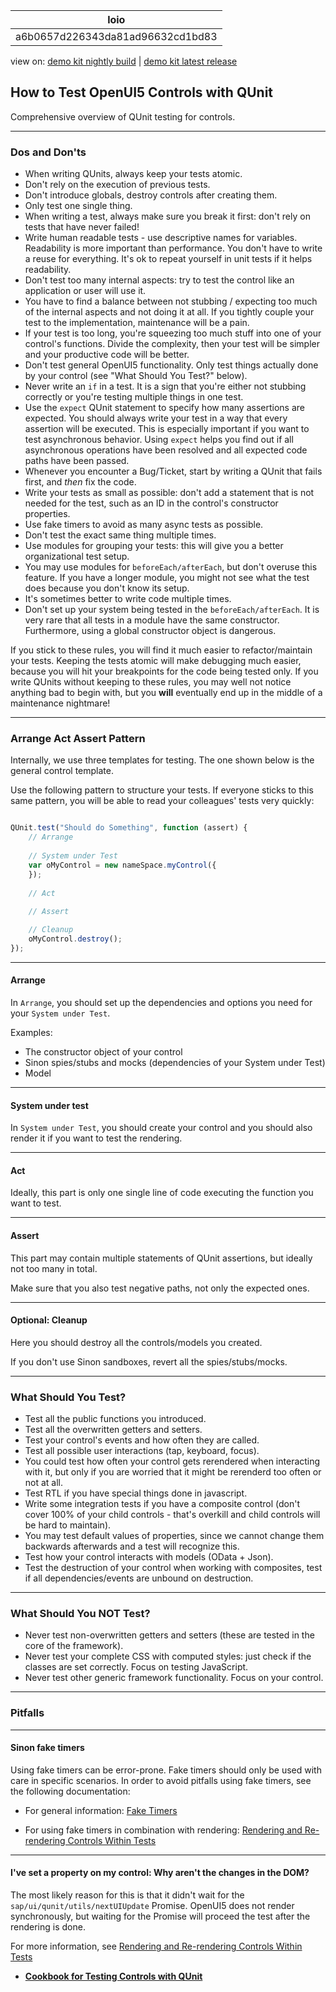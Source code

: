 <!-- loioa6b0657d226343da81ad96632cd1bd83 -->

| loio |
| -----|
| a6b0657d226343da81ad96632cd1bd83 |

<div id="loio">

view on: [demo kit nightly build](https://sdk.openui5.org/nightly/#/topic/a6b0657d226343da81ad96632cd1bd83) | [demo kit latest release](https://sdk.openui5.org/topic/a6b0657d226343da81ad96632cd1bd83)</div>

## How to Test OpenUI5 Controls with QUnit

Comprehensive overview of QUnit testing for controls.

***

### Dos and Don'ts

-   When writing QUnits, always keep your tests atomic.
-   Don't rely on the execution of previous tests.
-   Don't introduce globals, destroy controls after creating them.
-   Only test one single thing.
-   When writing a test, always make sure you break it first: don't rely on tests that have never failed!
-   Write human readable tests - use descriptive names for variables. Readability is more important than performance. You don't have to write a reuse for everything. It's ok to repeat yourself in unit tests if it helps readability.
-   Don't test too many internal aspects: try to test the control like an application or user will use it.
-   You have to find a balance between not stubbing / expecting too much of the internal aspects and not doing it at all. If you tightly couple your test to the implementation, maintenance will be a pain.
-   If your test is too long, you're squeezing too much stuff into one of your control's functions. Divide the complexity, then your test will be simpler and your productive code will be better.
-   Don't test general OpenUI5 functionality. Only test things actually done by your control \(see "What Should You Test?" below\).
-   Never write an `if` in a test. It is a sign that you're either not stubbing correctly or you're testing multiple things in one test.
-   Use the `expect` QUnit statement to specify how many assertions are expected. You should always write your test in a way that every assertion will be executed. This is especially important if you want to test asynchronous behavior. Using `expect` helps you find out if all asynchronous operations have been resolved and all expected code paths have been passed.
-   Whenever you encounter a Bug/Ticket, start by writing a QUnit that fails first, and *then* fix the code.
-   Write your tests as small as possible: don't add a statement that is not needed for the test, such as an ID in the control's constructor properties.
-   Use fake timers to avoid as many async tests as possible.
-   Don't test the exact same thing multiple times.
-   Use modules for grouping your tests: this will give you a better organizational test setup.
-   You may use modules for `beforeEach/afterEach`, but don't overuse this feature. If you have a longer module, you might not see what the test does because you don't know its setup.
-   It's sometimes better to write code multiple times.
-   Don't set up your system being tested in the `beforeEach/afterEach`. It is very rare that all tests in a module have the same constructor. Furthermore, using a global constructor object is dangerous.

If you stick to these rules, you will find it much easier to refactor/maintain your tests. Keeping the tests atomic will make debugging much easier, because you will hit your breakpoints for the code being tested only. If you write QUnits without keeping to these rules, you may well not notice anything bad to begin with, but you **will** eventually end up in the middle of a maintenance nightmare!

***

### Arrange Act Assert Pattern

Internally, we use three templates for testing. The one shown below is the general control template.

Use the following pattern to structure your tests. If everyone sticks to this same pattern, you will be able to read your colleagues' tests very quickly:

```js

QUnit.test("Should do Something", function (assert) { 
    // Arrange
    
    // System under Test
    var oMyControl = new nameSpace.myControl({
    });
    
    // Act
    
    // Assert

    // Cleanup
    oMyControl.destroy();
});
```

***

#### Arrange

In `Arrange`, you should set up the dependencies and options you need for your `System under Test`.

Examples:

-   The constructor object of your control
-   Sinon spies/stubs and mocks \(dependencies of your System under Test\)
-   Model

***

#### System under test

In `System under Test`, you should create your control and you should also render it if you want to test the rendering.

***

#### Act

Ideally, this part is only one single line of code executing the function you want to test.

***

#### Assert

This part may contain multiple statements of QUnit assertions, but ideally not too many in total.

Make sure that you also test negative paths, not only the expected ones.

***

#### Optional: Cleanup

Here you should destroy all the controls/models you created.

If you don't use Sinon sandboxes, revert all the spies/stubs/mocks.

***

### What Should You Test?

-   Test all the public functions you introduced.
-   Test all the overwritten getters and setters.
-   Test your control's events and how often they are called.
-   Test all possible user interactions \(tap, keyboard, focus\).
-   You could test how often your control gets rerendered when interacting with it, but only if you are worried that it might be rerenderd too often or not at all.
-   Test RTL if you have special things done in javascript.
-   Write some integration tests if you have a composite control \(don't cover 100% of your child controls - that's overkill and child controls will be hard to maintain\).
-   You may test default values of properties, since we cannot change them backwards afterwards and a test will recognize this.
-   Test how your control interacts with models \(OData + Json\).
-   Test the destruction of your control when working with composites, test if all dependencies/events are unbound on destruction.

***

### What Should You NOT Test?

-   Never test non-overwritten getters and setters \(these are tested in the core of the framework\).
-   Never test your complete CSS with computed styles: just check if the classes are set correctly. Focus on testing JavaScript.
-   Never test other generic framework functionality. Focus on your control.

***

### Pitfalls

***

#### Sinon fake timers

Using fake timers can be error-prone. Fake timers should only be used with care in specific scenarios. In order to avoid pitfalls using fake timers, see the following documentation:

-   For general information: [Fake Timers](Sinon_JS_Spies_Stubs_Mocks_Faked_Timers_and_XHR_457eaad.md#loio457eaada68a24187858fd5e8b21a4892__section_FAKETIM)

-   For using fake timers in combination with rendering: [Rendering and Re-rendering Controls Within Tests](Cookbook_for_Testing_Controls_with_QUnit_0ddcc60.md#loio0ddcc60b05ee40dea1a3be09e8fee8f7__section_REREN)

***

#### I've set a property on my control: Why aren't the changes in the DOM?

The most likely reason for this is that it didn't wait for the `sap/ui/qunit/utils/nextUIUpdate` Promise. OpenUI5 does not render synchronously, but waiting for the Promise will proceed the test after the rendering is done.

For more information, see [Rendering and Re-rendering Controls Within Tests](Cookbook_for_Testing_Controls_with_QUnit_0ddcc60.md#loio0ddcc60b05ee40dea1a3be09e8fee8f7__section_REREN)

-   **[Cookbook for Testing Controls with QUnit](Cookbook_for_Testing_Controls_with_QUnit_0ddcc60.md "")**  


